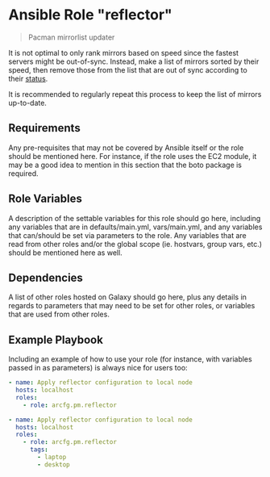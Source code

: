 # Ansible Role "reflector"

> Pacman mirrorlist updater

It is not optimal to only rank mirrors based on speed since the fastest servers might be out-of-sync. Instead, make a
list of mirrors sorted by their speed, then remove those from the list that are out of sync according to their
[status](https://archlinux.org/mirrors/status/).

It is recommended to regularly repeat this process to keep the list of mirrors up-to-date.

## Requirements

Any pre-requisites that may not be covered by Ansible itself or the role should be mentioned here. For instance, if the
role uses the EC2 module, it may be a good idea to mention in this section that the boto package is required.

## Role Variables

A description of the settable variables for this role should go here, including any variables that are in
defaults/main.yml, vars/main.yml, and any variables that can/should be set via parameters to the role. Any variables
that are read from other roles and/or the global scope (ie. hostvars, group vars, etc.) should be mentioned here as
well.

## Dependencies

A list of other roles hosted on Galaxy should go here, plus any details in regards to parameters that may need to be set
for other roles, or variables that are used from other roles.

## Example Playbook

Including an example of how to use your role (for instance, with variables passed in as parameters) is always nice for
users too:

```yaml
- name: Apply reflector configuration to local node
  hosts: localhost
  roles:
    - role: arcfg.pm.reflector
```

```yaml
- name: Apply reflector configuration to local node
  hosts: localhost
  roles:
    - role: arcfg.pm.reflector
      tags:
        - laptop
        - desktop
```
